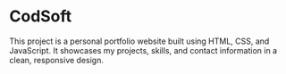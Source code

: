 # CodSoft
This project is a personal portfolio website built using HTML, CSS, and JavaScript. It showcases my projects, skills, and contact information in a clean, responsive design.

